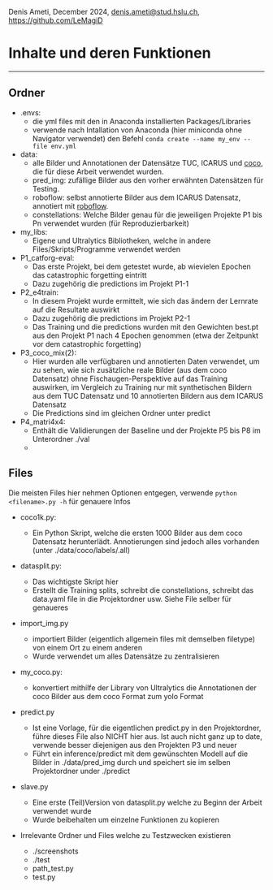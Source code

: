 Denis Ameti, December 2024, denis.ameti@stud.hslu.ch, https://github.com/LeMagiD
# Inhalte und deren Funktionen

---
## Ordner 
* .envs:
    - die yml files mit den in Anaconda installierten Packages/Libraries
    - verwende nach Intallation von Anaconda (hier miniconda ohne Navigator verwendet) den Befehl `conda create --name my_env --file env.yml`
* data:
    - alle Bilder und Annotationen der Datensätze TUC, ICARUS und [coco](https://cocodataset.org/#download), die für diese Arbeit verwendet wurden.
    - pred_img: zufällige Bilder aus den vorher erwähnten Datensätzen für Testing.
    - roboflow: selbst annotierte Bilder aus dem ICARUS Datensatz, annotiert mit [roboflow](https://roboflow.com/).
    - constellations: Welche Bilder genau für die jeweiligen Projekte P1 bis Pn verwendet wurden (für Reproduzierbarkeit)
* my_libs:
    - Eigene und Ultralytics Bibliotheken, welche in andere Files/Skripts/Programme verwendet werden
* P1_catforg-eval:
    - Das erste Projekt, bei dem getestet wurde, ab wievielen Epochen das catastrophic forgetting eintritt
    - Dazu zugehörig die predictions im Projekt P1-1
* P2_e4train:
    - In diesem Projekt wurde ermittelt, wie sich das ändern der Lernrate auf die Resultate auswirkt
    - Dazu zugehörig die predictions im Projekt P2-1
    - Das Training und die predictions wurden mit den Gewichten best.pt aus den Projekt P1 nach 4 Epochen genommen (etwa der Zeitpunkt vor dem catastrophic forgetting)
* P3_coco_mix(2):
    - Hier wurden alle verfügbaren und annotierten Daten verwendet, um zu sehen, wie sich zusätzliche reale Bilder (aus dem coco Datensatz) ohne Fischaugen-Perspektive auf das Training auswirken, im Vergleich zu Training nur mit synthetischen Bildern aus dem TUC Datensatz und 10 annotierten Bildern aus dem ICARUS Datensatz
    - Die Predictions sind im gleichen Ordner unter predict
* P4_matri4x4:
    - Enthält die Validierungen der Baseline und der Projekte P5 bis P8 im Unterordner ./val
	- 

## Files
Die meisten Files hier nehmen Optionen entgegen, verwende `python <filename>.py -h` für genauere Infos
* coco1k.py:
    - Ein Python Skript, welche die ersten 1000 Bilder aus dem coco Datensatz herunterlädt. Annotierungen sind jedoch alles vorhanden (unter ./data/coco/labels/.all)
* datasplit.py:
    - Das wichtigste Skript hier
    - Erstellt die Training splits, schreibt die constellations, schreibt das data.yaml file in die Projektordner usw. Siehe File selber für genaueres
* import_img.py
    - importiert Bilder (eigentlich allgemein files mit demselben filetype) von einem Ort zu einem anderen
    - Wurde verwendet um alles Datensätze zu zentralisieren
* my_coco.py:
    - konvertiert mithilfe der Library von Ultralytics die Annotationen der coco Bilder aus dem coco Format zum yolo Format
* predict.py 
    - Ist eine Vorlage, für die eigentlichen predict.py in den Projektordner, führe dieses File also NICHT hier aus. Ist auch nicht ganz up to date, verwende besser diejenigen aus den Projekten P3 und neuer
    - Führt ein inference/predict mit dem gewünschten Modell auf die Bilder in ./data/pred_img durch und speichert sie im selben Projektordner under ./predict
* slave.py
    - Eine erste (Teil)Version von datasplit.py welche zu Beginn der Arbeit verwendet wurde
    - Wurde beibehalten um einzelne Funktionen zu kopieren 

* Irrelevante Ordner und Files welche zu Testzwecken existieren
    - ./screenshots
    - ./test
    - path_test.py
    - test.py


